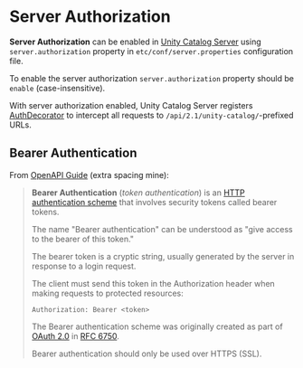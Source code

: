 # Server Authorization

**Server Authorization** can be enabled in [Unity Catalog Server](../server/index.md) using `server.authorization` property in `etc/conf/server.properties` configuration file.

To enable the server authorization `server.authorization` property should be `enable` (case-insensitive).

With server authorization enabled, Unity Catalog Server registers [AuthDecorator](AuthDecorator.md) to intercept all requests to `/api/2.1/unity-catalog/`-prefixed URLs.

## Bearer Authentication

From [OpenAPI Guide](https://swagger.io/docs/specification/authentication/bearer-authentication/) (extra spacing mine):

> **Bearer Authentication** (_token authentication_) is an [HTTP authentication scheme](https://developer.mozilla.org/en-US/docs/Web/HTTP/Authentication) that involves security tokens called bearer tokens.
>
> The name "Bearer authentication" can be understood as "give access to the bearer of this token."
>
> The bearer token is a cryptic string, usually generated by the server in response to a login request.
>
> The client must send this token in the Authorization header when making requests to protected resources:
>
> ```text
> Authorization: Bearer <token>
> ```
>
> The Bearer authentication scheme was originally created as part of [OAuth 2.0](https://swagger.io/docs/specification/authentication/oauth2/) in [RFC 6750](https://datatracker.ietf.org/doc/html/rfc6750).
>
> Bearer authentication should only be used over HTTPS (SSL).
